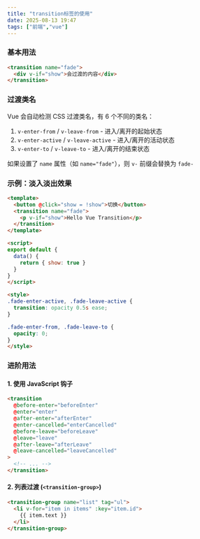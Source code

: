 ```yaml
---
title: "transition标签的使用"
date: 2025-08-13 19:47
tags: ["前端","vue"]
---
```


### 基本用法

```html
<transition name="fade">
  <div v-if="show">会过渡的内容</div>
</transition>
```

### 过渡类名

Vue 会自动检测 CSS 过渡类名，有 6 个不同的类名：

1. `v-enter-from` / `v-leave-from` - 进入/离开的起始状态
2. `v-enter-active` / `v-leave-active` - 进入/离开的活动状态
3. `v-enter-to` / `v-leave-to` - 进入/离开的结束状态

如果设置了 `name` 属性（如 `name="fade"`），则 `v-` 前缀会替换为 `fade-`

### 示例：淡入淡出效果

```html
<template>
  <button @click="show = !show">切换</button>
  <transition name="fade">
    <p v-if="show">Hello Vue Transition</p>
  </transition>
</template>

<script>
export default {
  data() {
    return { show: true }
  }
}
</script>

<style>
.fade-enter-active, .fade-leave-active {
  transition: opacity 0.5s ease;
}

.fade-enter-from, .fade-leave-to {
  opacity: 0;
}
</style>
```

### 进阶用法

#### 1. 使用 JavaScript 钩子

```html
<transition
  @before-enter="beforeEnter"
  @enter="enter"
  @after-enter="afterEnter"
  @enter-cancelled="enterCancelled"
  @before-leave="beforeLeave"
  @leave="leave"
  @after-leave="afterLeave"
  @leave-cancelled="leaveCancelled"
>
  <!-- ... -->
</transition>
```

#### 2. 列表过渡 (`<transition-group>`)

```html
<transition-group name="list" tag="ul">
  <li v-for="item in items" :key="item.id">
    {{ item.text }}
  </li>
</transition-group>
```